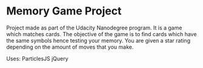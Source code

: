 # Memory Game Project

Project made as part of the Udacity Nanodegree program. It is a game which matches cards. The objective of the game is to find cards which have the same symbols hence testing your memory. You are given a star rating depending on the amount of moves that you make. 

Uses:
ParticlesJS
jQuery